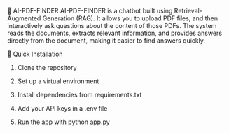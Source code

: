 📄 AI-PDF-FINDER
AI-PDF-FINDER is a chatbot built using Retrieval-Augmented Generation (RAG). It allows you to upload PDF files, and then interactively ask questions about the content of those PDFs. The system reads the documents, extracts relevant information, and provides answers directly from the document, making it easier to find answers quickly.

🚀 Quick Installation

   1. Clone the repository

   2. Set up a virtual environment

   3. Install dependencies from requirements.txt
   
   4. Add your API keys in a .env file
   
   5. Run the app with python app.py

